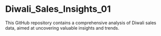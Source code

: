 # Diwali_Sales_Insights_01
This GitHub repository contains a comprehensive analysis of Diwali sales data, aimed at uncovering valuable insights and trends. 
